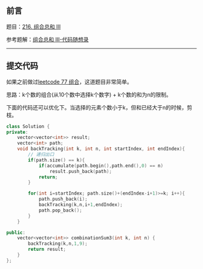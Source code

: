 ## 前言

题目：[216. 组合总和 III](https://leetcode-cn.com/problems/combination-sum-iii/)

参考题解：[组合总和 III-代码随想录](https://github.com/youngyangyang04/leetcode-master/blob/master/problems/0216.%E7%BB%84%E5%90%88%E6%80%BB%E5%92%8CIII.md)

---

## 提交代码

如果之前做过[leetcode 77 组合](https://blog.csdn.net/sinat_38816924/article/details/120442835)，这道题目非常简单。

思路：k个数的组合(从10个数中选择k个数字) + k个数的和为n的限制。

下面的代码还可以优化下。当选择的元素个数小于k，但和已经大于n的时候，剪枝。

```c++
class Solution {
private:
    vector<vector<int>> result;
    vector<int> path;
    void backTracking(int k, int n, int startIndex, int endIndex){
        // 递归出口
        if(path.size() == k){
            if(accumulate(path.begin(),path.end(),0) == n)
                result.push_back(path);
            return;
        }

        for(int i=startIndex; path.size()+(endIndex-i+1)>=k; i++){
            path.push_back(i);
            backTracking(k,n,i+1,endIndex);
            path.pop_back();
        }
    }

public:
    vector<vector<int>> combinationSum3(int k, int n) {
        backTracking(k,n,1,9);
        return result;
    }
};
```
